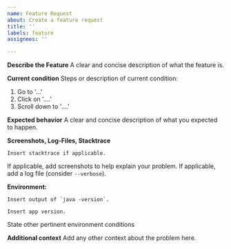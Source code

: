 ```yaml
---
name: Feature Request
about: Create a feature request
title: ''
labels: feature
assignees: ''

---
```


**Describe the Feature**
A clear and concise description of what the feature is.

**Current condition**
Steps or description of current condition:

1. Go to '...'
2. Click on '....'
3. Scroll down to '....'

**Expected behavior**
A clear and concise description of what you expected to happen.

**Screenshots, Log-Files, Stacktrace**

```
Insert stacktrace if applicable.
```

If applicable, add screenshots to help explain your problem.
If applicable, add a log file (consider `--verbose`).

**Environment:**

```
Insert output of `java -version`.
```

```
Insert app version.
```

State other pertinent environment conditions

**Additional context**
Add any other context about the problem here.
